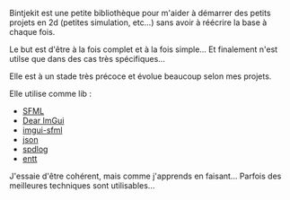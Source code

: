 Bintjekit est une petite bibliothèque pour m'aider à démarrer des petits projets en 2d (petites simulation, etc...) sans
avoir à réécrire la base à chaque fois.

Le but est d'être à la fois complet et à la fois simple... Et finalement n'est utilse que dans des cas très spécifiques...

Elle est à un stade très précoce et évolue beaucoup selon mes projets.

Elle utilise comme lib :

- [SFML](https://github.com/SFML/SFML)
- [Dear ImGui](https://github.com/ocornut/imgui)
- [imgui-sfml](https://github.com/SFML/imgui-sfml)
- [json](https://github.com/nlohmann/json)
- [spdlog](https://github.com/gabime/spdlog)
- [entt](https://github.com/skypjack/entt)

J'essaie d'être cohérent, mais comme j'apprends en faisant... Parfois des meilleures techniques sont utilisables...

